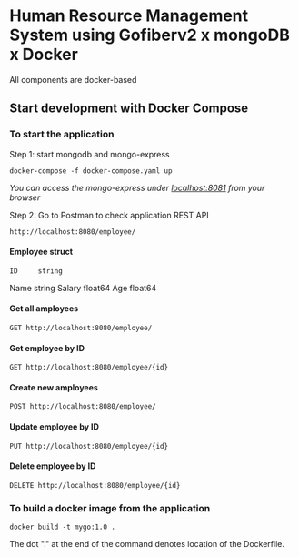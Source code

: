 # Human Resource Management System using Gofiberv2 x mongoDB x Docker

All components are docker-based

## Start development with Docker Compose

### To start the application

Step 1: start mongodb and mongo-express

    docker-compose -f docker-compose.yaml up

_You can access the mongo-express under [localhost:8081](localhost:8081) from your browser_

Step 2: Go to Postman to check application REST API

    http://localhost:8080/employee/

#### Employee struct

    ID     string 
 Name   string
 Salary float64
 Age    float64

#### Get all amployees

    GET http://localhost:8080/employee/

#### Get employee by ID

    GET http://localhost:8080/employee/{id}

#### Create new amployees

    POST http://localhost:8080/employee/

#### Update employee by ID

    PUT http://localhost:8080/employee/{id}

#### Delete employee by ID

    DELETE http://localhost:8080/employee/{id}

### To build a docker image from the application

    docker build -t mygo:1.0 .       

The dot "." at the end of the command denotes location of the Dockerfile.
